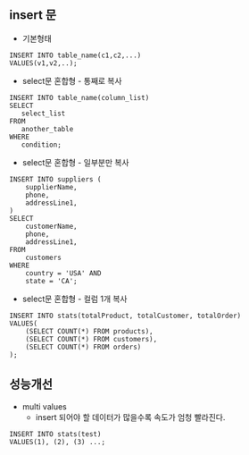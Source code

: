 ## insert 문
- 기본형태
```
INSERT INTO table_name(c1,c2,...)
VALUES(v1,v2,..);
```

- select문 혼합형 - 통째로 복사
```
INSERT INTO table_name(column_list)
SELECT 
   select_list 
FROM 
   another_table
WHERE
   condition;
```

- select문 혼합형 - 일부분만 복사
```
INSERT INTO suppliers (
    supplierName, 
    phone, 
    addressLine1,
)
SELECT 
    customerName,
    phone,
    addressLine1,
FROM 
    customers
WHERE 
    country = 'USA' AND 
    state = 'CA';
```

- select문 혼합형 - 컬럼 1개 복사
```
INSERT INTO stats(totalProduct, totalCustomer, totalOrder)
VALUES(
	(SELECT COUNT(*) FROM products),
	(SELECT COUNT(*) FROM customers),
	(SELECT COUNT(*) FROM orders)
);
```

## 성능개선
- multi values
    - insert 되어야 할 데이터가 많을수록 속도가 엄청 빨라진다. 
```
INSERT INTO stats(test)
VALUES(1), (2), (3) ...;
```